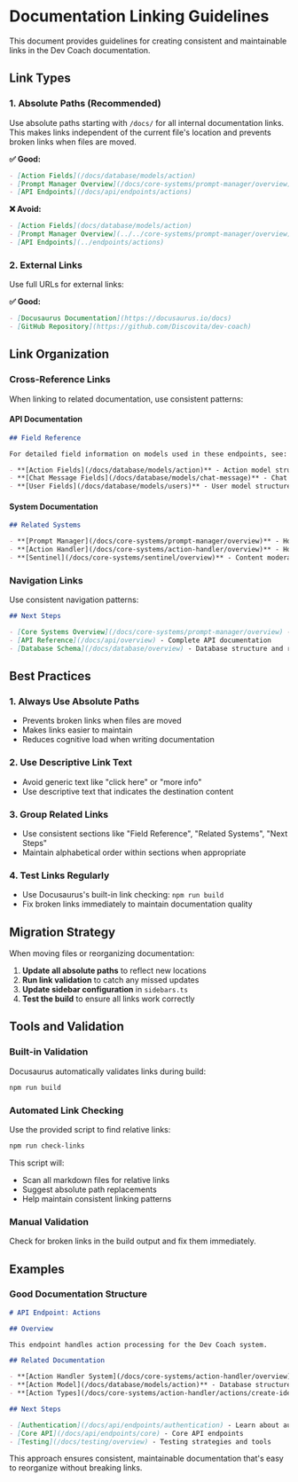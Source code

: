 # Documentation Linking Guidelines

This document provides guidelines for creating consistent and maintainable links in the Dev Coach documentation.

## Link Types

### 1. Absolute Paths (Recommended)

Use absolute paths starting with `/docs/` for all internal documentation links. This makes links independent of the current file's location and prevents broken links when files are moved.

**✅ Good:**

```markdown
- [Action Fields](/docs/database/models/action)
- [Prompt Manager Overview](/docs/core-systems/prompt-manager/overview)
- [API Endpoints](/docs/api/endpoints/actions)
```

**❌ Avoid:**

```markdown
- [Action Fields](docs/database/models/action)
- [Prompt Manager Overview](../../core-systems/prompt-manager/overview)
- [API Endpoints](../endpoints/actions)
```

### 2. External Links

Use full URLs for external links:

**✅ Good:**

```markdown
- [Docusaurus Documentation](https://docusaurus.io/docs)
- [GitHub Repository](https://github.com/Discovita/dev-coach)
```

## Link Organization

### Cross-Reference Links

When linking to related documentation, use consistent patterns:

#### API Documentation

```markdown
## Field Reference

For detailed field information on models used in these endpoints, see:

- **[Action Fields](/docs/database/models/action)** - Action model structure
- **[Chat Message Fields](/docs/database/models/chat-message)** - Chat message structure
- **[User Fields](/docs/database/models/users)** - User model structure
```

#### System Documentation

```markdown
## Related Systems

- **[Prompt Manager](/docs/core-systems/prompt-manager/overview)** - How prompts are managed
- **[Action Handler](/docs/core-systems/action-handler/overview)** - How actions are processed
- **[Sentinel](/docs/core-systems/sentinel/overview)** - Content moderation system
```

### Navigation Links

Use consistent navigation patterns:

```markdown
## Next Steps

- [Core Systems Overview](/docs/core-systems/prompt-manager/overview) - Learn about the core systems
- [API Reference](/docs/api/overview) - Complete API documentation
- [Database Schema](/docs/database/overview) - Database structure and relationships
```

## Best Practices

### 1. Always Use Absolute Paths

- Prevents broken links when files are moved
- Makes links easier to maintain
- Reduces cognitive load when writing documentation

### 2. Use Descriptive Link Text

- Avoid generic text like "click here" or "more info"
- Use descriptive text that indicates the destination content

### 3. Group Related Links

- Use consistent sections like "Field Reference", "Related Systems", "Next Steps"
- Maintain alphabetical order within sections when appropriate

### 4. Test Links Regularly

- Use Docusaurus's built-in link checking: `npm run build`
- Fix broken links immediately to maintain documentation quality

## Migration Strategy

When moving files or reorganizing documentation:

1. **Update all absolute paths** to reflect new locations
2. **Run link validation** to catch any missed updates
3. **Update sidebar configuration** in `sidebars.ts`
4. **Test the build** to ensure all links work correctly

## Tools and Validation

### Built-in Validation

Docusaurus automatically validates links during build:

```bash
npm run build
```

### Automated Link Checking

Use the provided script to find relative links:

```bash
npm run check-links
```

This script will:

- Scan all markdown files for relative links
- Suggest absolute path replacements
- Help maintain consistent linking patterns

### Manual Validation

Check for broken links in the build output and fix them immediately.

## Examples

### Good Documentation Structure

```markdown
# API Endpoint: Actions

## Overview

This endpoint handles action processing for the Dev Coach system.

## Related Documentation

- **[Action Handler System](/docs/core-systems/action-handler/overview)** - How actions are processed
- **[Action Model](/docs/database/models/action)** - Database structure for actions
- **[Action Types](/docs/core-systems/action-handler/actions/create-identity)** - Available action types

## Next Steps

- [Authentication](/docs/api/endpoints/authentication) - Learn about authentication
- [Core API](/docs/api/endpoints/core) - Core API endpoints
- [Testing](/docs/testing/overview) - Testing strategies and tools
```

This approach ensures consistent, maintainable documentation that's easy to reorganize without breaking links.
